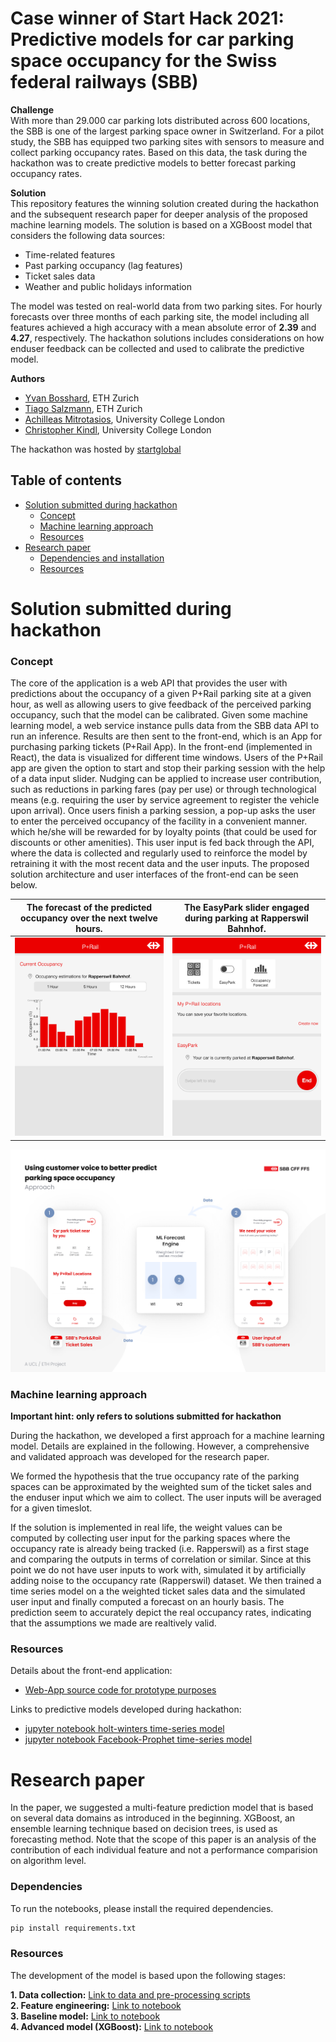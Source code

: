 # Case winner of Start Hack 2021: Predictive models for car parking space occupancy for the Swiss federal railways (SBB)

**Challenge**\
With more than 29.000 car parking lots distributed across 600 locations, the SBB is one of the largest parking space owner in Switzerland. For a pilot study, the SBB has equipped two parking sites with sensors to measure and collect parking occupancy rates. Based on this data, the task during the hackathon was to create predictive models to better forecast parking occupancy rates. 

**Solution**\
This repository features the winning solution created during the hackathon and the subsequent research paper for deeper analysis of the proposed machine learning models. The solution is based on a XGBoost model that considers the following data sources:

  * Time-related features
  * Past parking occupancy (lag features)
  * Ticket sales data
  * Weather and public holidays information

The model was tested on real-world data from two parking sites. For hourly forecasts over three months of each parking site, the model including all features achieved a high accuracy with a mean absolute error of **2.39** and **4.27**, respectively. The hackathon solutions includes considerations on how enduser feedback can be collected and used to calibrate the predictive model.

**Authors**
- [Yvan Bosshard](https://https://www.linkedin.com/in/yvan-bosshard/), ETH Zurich
- [Tiago Salzmann](https://www.linkedin.com/in/tiago-salzmann-888818164/), ETH Zurich
- [Achilleas Mitrotasios](https://www.linkedin.com/in/achilleas-mitrotasios/), University College London
- [Christopher Kindl](https://www.linkedin.com/in/kindl/), University College London


The hackathon was hosted by [startglobal](https://www.startglobal.org/)

## Table of contents
   * [Solution submitted during hackathon](#Solution-submitted-during-hackathon)
      * [Concept](#Concept)
      * [Machine learning approach](#Machine-learning-approach)
      * [Resources](#Resources)
   * [Research paper](#Research-paper)
      * [Dependencies and installation](#Dependencies)
      * [Resources](#Recources)




# Solution submitted during hackathon
### Concept

The core of the application is a web API that provides the user with predictions about the occupancy of a given P+Rail parking site at a given hour, as well as allowing users to give feedback of the perceived parking occupancy, such that the model can be calibrated. Given some machine learning model, a web service instance pulls data from the SBB data API to run an inference. Results are then sent to the front-end, which is an App for purchasing parking tickets (P+Rail App). In the front-end (implemented in React), the data is visualized for different time windows. Users of the P+Rail app are given the option to start and stop their parking session with the help of a data input slider. Nudging can be applied to increase user contribution, such as reductions in parking fares (pay per use) or through technological means (e.g. requiring the user by service agreement to register the vehicle upon arrival). Once users finish a parking session, a pop-up asks the user to enter the perceived occupancy of the facility in a convenient manner. which he/she will be rewarded for by loyalty points (that could be used for discounts or other amenities). This user input is fed back through the API, where the data is collected and regularly used to reinforce the model by retraining it with the most recent data and the user inputs. The proposed solution architecture and user interfaces of the front-end can be seen below.

The forecast of the predicted occupancy over the next twelve hours.             |  The EasyPark slider engaged during parking at Rapperswil Bahnhof.         
:-------------------------:|:-------------------------:
![](./01_hackathon_submission/03_resources/ui_3.png)  |  ![](./01_hackathon_submission/03_resources/ui_1.png)

![](./01_hackathon_submission/03_resources/Approach.png)

### Machine learning approach

**Important hint: only refers to solutions submitted for hackathon**

During the hackathon, we developed a first approach for a machine learning model. Details are explained in the following. However, a comprehensive and validated approach was developed for the research paper.

We formed the hypothesis that the true occupancy rate of the parking spaces can be approximated by the weighted sum of the ticket sales and the enduser input which we aim to collect. The user inputs will be averaged for a given timeslot.

If the solution is implemented in real life, the weight values can be computed by collecting user input for the parking spaces where the occupancy rate is already being tracked (i.e. Rapperswil) as a first stage and comparing the outputs in terms of correlation or similar. Since at this point we do not have user inputs to work with, simulated it by artificially adding noise to the occupancy rate (Rapperswil) dataset. We then trained a time series model on a the weighted ticket sales data and the simulated user input and finally computed a forecast on an hourly basis. The prediction seem to accurately depict the real occupancy rates, indicating that the assumptions we made are realtively valid.


### Resources

Details about the front-end application:
- [Web-App source code for prototype purposes](./01_hackathon_submission/02_user_interface)

Links to predictive models developed during hackathon:
- [jupyter notebook holt-winters time-series model](./01_hackathon_submission/01_machine_learning/model_training_achi.ipynb)
- [jupyter notebook Facebook-Prophet time-series model](./01_hackathon_submission/01_machine_learning/model_training_chris.ipynb)

# Research paper

In the paper, we suggested a multi-feature prediction model that is based on several data domains as introduced in the beginning.  XGBoost, an ensemble learning technique based on decision trees, is used as forecasting method. Note that the scope of this paper is an analysis of the contribution of each individual feature and not a performance comparision on algorithm level.

### Dependencies

To run the notebooks, please install the required dependencies.

```bash
pip install requirements.txt
```

### Resources

The development of the model is based upon the following stages:

**1. Data collection:** [Link to data and pre-processing scripts](./02_research_paper/00_data) \
**2. Feature engineering:** [Link to notebook](./02_research_paper/01_machine_learning/feature_engineering.ipynb)\
**3. Baseline model:** [Link to notebook](./02_research_paper/01_machine_learning/baseline_model.ipynb) \
**4. Advanced model (XGBoost):**  [Link to notebook](./02_research_paper/01_machine_learning/advanced_models.ipynb)



